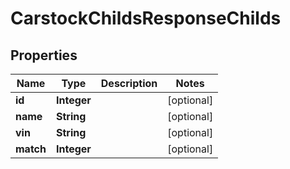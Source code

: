 

# CarstockChildsResponseChilds


## Properties

| Name | Type | Description | Notes |
|------------ | ------------- | ------------- | -------------|
|**id** | **Integer** |  |  [optional] |
|**name** | **String** |  |  [optional] |
|**vin** | **String** |  |  [optional] |
|**match** | **Integer** |  |  [optional] |



